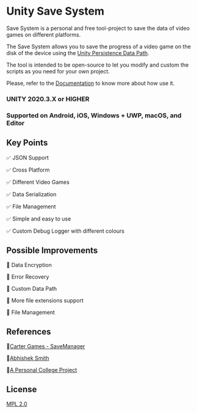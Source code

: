 # Unity Save System

Save System is a personal and free tool-project to save the data of video games on different platforms.

The Save System allows you to save the progress of a video game on the disk of the device using the 
[Unity Persistence Data Path](https://docs.unity3d.com/6000.0/Documentation/ScriptReference/Application-persistentDataPath.html).

The tool is intended to be open-source to let you modify and custom the scripts as you need for your own project.

Please, refer to the [Documentation]() to know more about how use it.

### UNITY 2020.3.X or HIGHER
### Supported on Android, iOS, Windows + UWP, macOS, and Editor

## Key Points

✅ JSON Support

✅ Cross Platform

✅ Different Video Games

✅ Data Serialization

✅ File Management

✅ Simple and easy to use

✅ Custom Debug Logger with different colours

## Possible Improvements

🔹 Data Encryption

🔹 Error Recovery

🔹 Custom Data Path

🔹 More file extensions support

🔹 File Management

## References

🔗[Carter Games - SaveManager](https://github.com/CarterGames/SaveManager)

🔗[Abhishek Smith](https://www.linkedin.com/in/abhisheketh/)

🔗[A Personal College Project](https://github.com/Moviles-21-22)

## License
[MPL 2.0](LICENSE)